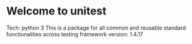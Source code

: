 # Welcome to unitest

Tech: python 3
This is a package for all common and reusable standard functionalities across testing framework
version: 1.4.17
